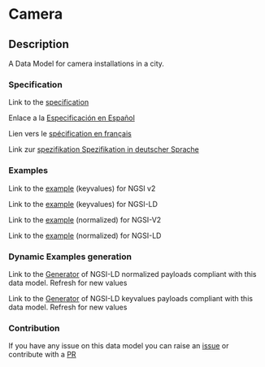 # Camera

## Description 

A Data Model for camera installations in a city.
### Specification

Link to the [specification](https://github.com/smart-data-models/dataModel.Device/blob/master/Camera/doc/spec.md)

Enlace a la [Especificación en Español](https://github.com/smart-data-models/dataModel.Device/blob/master/Camera/doc/spec_ES.md)

Lien vers le [spécification en français](https://github.com/smart-data-models/dataModel.Device/blob/master/Camera/doc/spec_FR.md)

Link zur [spezifikation Spezifikation in deutscher Sprache](https://github.com/smart-data-models/dataModel.Device/blob/master/Camera/doc/spec_DE.md)
### Examples

Link to the [example](https://github.com/smart-data-models/dataModel.Device/blob/master/Camera/examples/example.json) (keyvalues) for NGSI v2

Link to the [example](https://github.com/smart-data-models/dataModel.Device/blob/master/Camera/examples/example.jsonld) (keyvalues) for NGSI-LD

Link to the [example](https://github.com/smart-data-models/dataModel.Device/blob/master/Camera/examples/example-normalized.json) (normalized) for NGSI-V2

Link to the [example](https://github.com/smart-data-models/dataModel.Device/blob/master/Camera/examples/example-normalized.jsonld) (normalized) for NGSI-LD
### Dynamic Examples generation

Link to the [Generator](https://smartdatamodels.org/extra/ngsi-ld_generator_v0.92.php?schemaUrl=https://raw.githubusercontent.com/smart-data-models/dataModel.Device/master/Camera/schema.json&email=info@smartdatamodels.org) of NGSI-LD normalized payloads compliant with this data model. Refresh for new values

Link to the [Generator](https://smartdatamodels.org/extra/ngsi-ld_generator_keyvalues_v0.92.php?schemaUrl=https://raw.githubusercontent.com/smart-data-models/dataModel.Device/master/Camera/schema.json&email=info@smartdatamodels.org) of NGSI-LD keyvalues payloads compliant with this data model. Refresh for new values
### Contribution

 If you have any issue on this data model you can raise an [issue](https://github.com/smart-data-models/dataModel.Device/issues)  or contribute with a [PR](https://github.com/smart-data-models/dataModel.Device/pulls)
